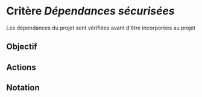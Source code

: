 # Critère *Dépendances sécurisées*
Les dépendances du projet sont vérifiées avant d'être incorporées au projet

## Objectif


## Actions


## Notation